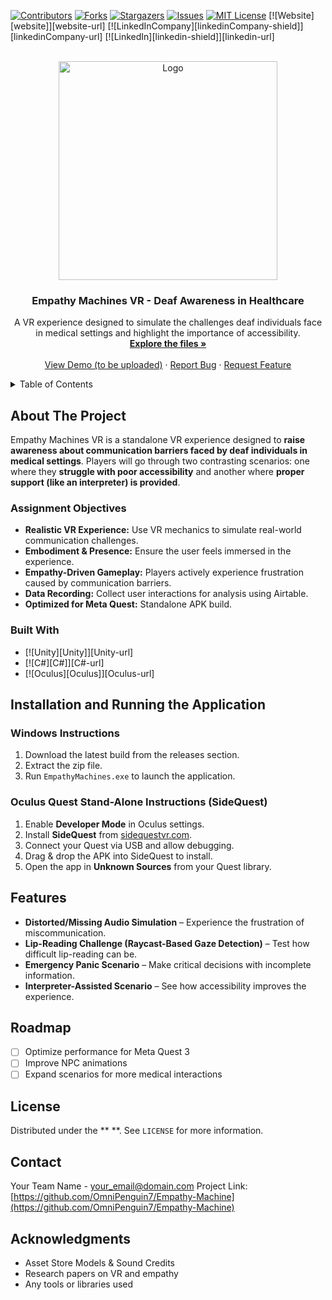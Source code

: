 <!-- PROJECT SHIELDS -->
[![Contributors][contributors-shield]][contributors-url]
[![Forks][forks-shield]][forks-url]
[![Stargazers][stars-shield]][stars-url]
[![Issues][issues-shield]][issues-url]
[![MIT License][license-shield]][license-url]
[![Website][website]][website-url]
[![LinkedInCompany][linkedinCompany-shield]][linkedinCompany-url]
[![LinkedIn][linkedin-shield]][linkedin-url]

<!-- PROJECT LOGO -->
<br />
<div align="center">
  <a href="https://github.com/OmniPenguin7/Empathy-Machine">
    <img src="https://your-logo-url.com/logo.png" alt="Logo" width="350" height="350">
  </a>

<h3 align="center">Empathy Machines VR - Deaf Awareness in Healthcare</h3>

  <p align="center">
    A VR experience designed to simulate the challenges deaf individuals face in medical settings and highlight the importance of accessibility.
    <br />
    <a href="https://github.com/OmniPenguin7/Empathy-Machine"><strong>Explore the files »</strong></a>
    <br />
    <br />
    <a href="">View Demo (to be uploaded)</a>
    ·
    <a href="https://github.com/OmniPenguin7/Empathy-Machine/issues">Report Bug</a>
    ·
    <a href="https://github.com/OmniPenguin7/Empathy-Machine/issues">Request Feature</a>
  </p>
</div>

<!-- TABLE OF CONTENTS -->
<details>
  <summary>Table of Contents</summary>
  <ol>
    <li>
      <a href="#about-the-project">About The Project</a>
      <ul>
        <li><a href="#assignment-objectives">Assignment Objectives</a></li>
        <li><a href="#built-with">Built With</a></li>
      </ul>
    </li>
    <li>
      <a href="#installation-and-running-the-application">Installation & Running</a>
      <ul>
        <li><a href="#windows-instructions">Windows</a></li>
        <li><a href="#oculus-quest-standalone-instructions">Oculus Quest Stand-Alone</a></li>
      </ul>
    </li>
    <li><a href="#features">Features</a></li>
    <li><a href="#roadmap">Roadmap</a></li>
    <li><a href="#license">License</a></li>
    <li><a href="#contact">Contact</a></li>
    <li><a href="#acknowledgments">Acknowledgments</a></li>
  </ol>
</details>

<!-- ABOUT THE PROJECT -->
## About The Project

Empathy Machines VR is a standalone VR experience designed to **raise awareness about communication barriers faced by deaf individuals in medical settings**. Players will go through two contrasting scenarios: one where they **struggle with poor accessibility** and another where **proper support (like an interpreter) is provided**.

### Assignment Objectives
- **Realistic VR Experience:** Use VR mechanics to simulate real-world communication challenges.
- **Embodiment & Presence:** Ensure the user feels immersed in the experience.
- **Empathy-Driven Gameplay:** Players actively experience frustration caused by communication barriers.
- **Data Recording:** Collect user interactions for analysis using Airtable.
- **Optimized for Meta Quest:** Standalone APK build.

### Built With
* [![Unity][Unity]][Unity-url]
* [![C#][C#]][C#-url]
* [![Oculus][Oculus]][Oculus-url]

## Installation and Running the Application
### Windows Instructions
1. Download the latest build from the releases section.
2. Extract the zip file.
3. Run `EmpathyMachines.exe` to launch the application.

### Oculus Quest Stand-Alone Instructions (SideQuest)
1. Enable **Developer Mode** in Oculus settings.
2. Install **SideQuest** from [sidequestvr.com](https://sidequestvr.com/).
3. Connect your Quest via USB and allow debugging.
4. Drag & drop the APK into SideQuest to install.
5. Open the app in **Unknown Sources** from your Quest library.

## Features
- **Distorted/Missing Audio Simulation** – Experience the frustration of miscommunication.
- **Lip-Reading Challenge (Raycast-Based Gaze Detection)** – Test how difficult lip-reading can be.
- **Emergency Panic Scenario** – Make critical decisions with incomplete information.
- **Interpreter-Assisted Scenario** – See how accessibility improves the experience.

## Roadmap
- [ ] Optimize performance for Meta Quest 3
- [ ] Improve NPC animations
- [ ] Expand scenarios for more medical interactions

## License
Distributed under the ** **. See `LICENSE` for more information.

## Contact
Your Team Name - [your_email@domain.com](mailto:your_email@domain.com)
Project Link: [https://github.com/OmniPenguin7/Empathy-Machine](https://github.com/OmniPenguin7/Empathy-Machine)

## Acknowledgments
- Asset Store Models & Sound Credits
- Research papers on VR and empathy
- Any tools or libraries used

<!-- MARKDOWN LINKS & IMAGES -->
[contributors-shield]: https://img.shields.io/github/contributors/OmniPenguin7/Empathy-Machine.svg?style=for-the-badge
[contributors-url]: https://github.com/OmniPenguin7/Empathy-Machine/graphs/contributors
[forks-shield]: https://img.shields.io/github/forks/OmniPenguin7/Empathy-Machine.svg?style=for-the-badge
[forks-url]: https://github.com/OmniPenguin7/Empathy-Machine/network/members
[stars-shield]: https://img.shields.io/github/stars/OmniPenguin7/Empathy-Machine.svg?style=for-the-badge
[stars-url]: https://github.com/OmniPenguin7/Empathy-Machine/stargazers
[issues-shield]: https://img.shields.io/github/issues/OmniPenguin7/Empathy-Machine.svg?style=for-the-badge
[issues-url]: https://github.com/OmniPenguin7/Empathy-Machine/issues
[license-shield]: https://img.shields.io/github/license/OmniPenguin7/Empathy-Machine.svg?style=for-the-badge
[license-url]: https://opensource.org/licenses/MIT


